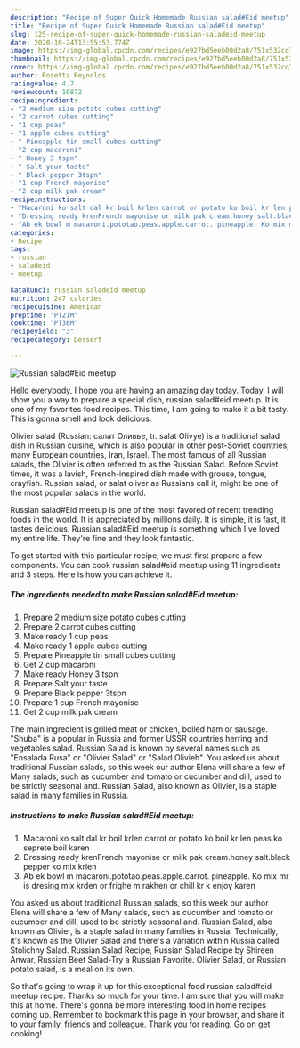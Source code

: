 ```yaml
---
description: "Recipe of Super Quick Homemade Russian salad#Eid meetup"
title: "Recipe of Super Quick Homemade Russian salad#Eid meetup"
slug: 125-recipe-of-super-quick-homemade-russian-saladeid-meetup
date: 2020-10-24T13:55:53.774Z
image: https://img-global.cpcdn.com/recipes/e927bd5eeb00d2a8/751x532cq70/russian-saladeid-meetup-recipe-main-photo.jpg
thumbnail: https://img-global.cpcdn.com/recipes/e927bd5eeb00d2a8/751x532cq70/russian-saladeid-meetup-recipe-main-photo.jpg
cover: https://img-global.cpcdn.com/recipes/e927bd5eeb00d2a8/751x532cq70/russian-saladeid-meetup-recipe-main-photo.jpg
author: Rosetta Reynolds
ratingvalue: 4.7
reviewcount: 10872
recipeingredient:
- "2 medium size potato cubes cutting"
- "2 carrot cubes cutting"
- "1 cup peas"
- "1 apple cubes cutting"
- " Pineapple tin small cubes cutting"
- "2 cup macaroni"
- " Honey 3 tspn"
- " Salt your taste"
- " Black pepper 3tspn"
- "1 cup French mayonise"
- "2 cup milk pak cream"
recipeinstructions:
- "Macaroni ko salt dal kr boil krlen carrot or potato ko boil kr len peas ko seprete boil karen"
- "Dressing ready krenFrench mayonise or milk pak cream.honey salt.black pepper ko mix krlen"
- "Ab ek bowl m macaroni.pototao.peas.apple.carrot. pineapple. Ko mix mr is dresing mix krden or frighe m rakhen or chill kr k enjoy karen"
categories:
- Recipe
tags:
- russian
- saladeid
- meetup

katakunci: russian saladeid meetup 
nutrition: 247 calories
recipecuisine: American
preptime: "PT21M"
cooktime: "PT36M"
recipeyield: "3"
recipecategory: Dessert

---
```



![Russian salad#Eid meetup](https://img-global.cpcdn.com/recipes/e927bd5eeb00d2a8/751x532cq70/russian-saladeid-meetup-recipe-main-photo.jpg)

Hello everybody, I hope you are having an amazing day today. Today, I will show you a way to prepare a special dish, russian salad#eid meetup. It is one of my favorites food recipes. This time, I am going to make it a bit tasty. This is gonna smell and look delicious.

Olivier salad (Russian: салат Оливье, tr. salat Olivye) is a traditional salad dish in Russian cuisine, which is also popular in other post-Soviet countries, many European countries, Iran, Israel. The most famous of all Russian salads, the Olivier is often referred to as the Russian Salad. Before Soviet times, it was a lavish, French-inspired dish made with grouse, tongue, crayfish. Russian salad, or salat oliver as Russians call it, might be one of the most popular salads in the world.

Russian salad#Eid meetup is one of the most favored of recent trending foods in the world. It is appreciated by millions daily. It is simple, it is fast, it tastes delicious. Russian salad#Eid meetup is something which I've loved my entire life. They're fine and they look fantastic.


To get started with this particular recipe, we must first prepare a few components. You can cook russian salad#eid meetup using 11 ingredients and 3 steps. Here is how you can achieve it.

<!--inarticleads1-->

##### The ingredients needed to make Russian salad#Eid meetup:

1. Prepare 2 medium size potato cubes cutting
1. Prepare 2 carrot cubes cutting
1. Make ready 1 cup peas
1. Make ready 1 apple cubes cutting
1. Prepare  Pineapple tin small cubes cutting
1. Get 2 cup macaroni
1. Make ready  Honey 3 tspn
1. Prepare  Salt your taste
1. Prepare  Black pepper 3tspn
1. Prepare 1 cup French mayonise
1. Get 2 cup milk pak cream


The main ingredient is grilled meat or chicken, boiled ham or sausage. &#34;Shuba&#34; is a popular in Russia and former USSR countries herring and vegetables salad. Russian Salad is known by several names such as &#34;Ensalada Rusa&#34; or &#34;Olivier Salad&#34; or &#34;Salad Olivieh&#34;. You asked us about traditional Russian salads, so this week our author Elena will share a few of Many salads, such as cucumber and tomato or cucumber and dill, used to be strictly seasonal and. Russian Salad, also known as Olivier, is a staple salad in many families in Russia. 

<!--inarticleads2-->

##### Instructions to make Russian salad#Eid meetup:

1. Macaroni ko salt dal kr boil krlen carrot or potato ko boil kr len peas ko seprete boil karen
1. Dressing ready krenFrench mayonise or milk pak cream.honey salt.black pepper ko mix krlen
1. Ab ek bowl m macaroni.pototao.peas.apple.carrot. pineapple. Ko mix mr is dresing mix krden or frighe m rakhen or chill kr k enjoy karen


You asked us about traditional Russian salads, so this week our author Elena will share a few of Many salads, such as cucumber and tomato or cucumber and dill, used to be strictly seasonal and. Russian Salad, also known as Olivier, is a staple salad in many families in Russia. Technically, it&#39;s known as the Olivier Salad and there&#39;s a variation within Russia called Stolichny Salad. Russian Salad Recipe, Russian Salad Recipe by Shireen Anwar, Russian Beet Salad-Try a Russian Favorite. Olivier Salad, or Russian potato salad, is a meal on its own. 

So that's going to wrap it up for this exceptional food russian salad#eid meetup recipe. Thanks so much for your time. I am sure that you will make this at home. There's gonna be more interesting food in home recipes coming up. Remember to bookmark this page in your browser, and share it to your family, friends and colleague. Thank you for reading. Go on get cooking!
